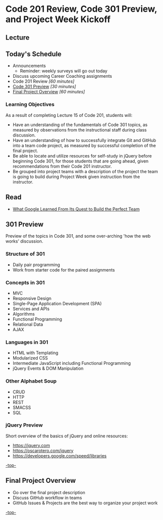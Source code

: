 # Code 201 Review, Code 301 Preview, and Project Week Kickoff

<a id="top"></a>

## Lecture

## Today's Schedule

- Announcements
  - Reminder: weekly surveys will go out today
- Discuss upcoming Career Coaching assignments
- Code 201 Review *[60 minutes]*
- [Code 301 Preview](#301) *[30 minutes]*
- [Final Project Overview](#project) *[60 minutes]*

### Learning Objectives

As a result of completing Lecture 15 of Code 201, students will:

- Have an understanding of the fundamentals of Code 301 topics, as measured by observations from the instructional staff during class discussion.
- Have an understanding of how to successfully integrate Git and GitHub into a team code project, as measured by successful completion of the final project.
- Be able to locate and utilize resources for self-study in jQuery before beginning Code 301, for those students that are going ahead, given recommendations from their Code 201 instructor.
- Be grouped into project teams with a description of the project the team is going to build during Project Week given instruction from the instructor.

<a id="readings"></a>

## Read

- [What Google Learned From Its Quest to Build the Perfect Team](https://www.nytimes.com/2016/02/28/magazine/what-google-learned-from-its-quest-to-build-the-perfect-team.html)

<a id="301"></a>

## 301 Preview

Preview of the topics in Code 301, and some over-arching 'how the web works' discussion.

### Structure of 301

- Daily pair programming
- Work from starter code for the paired assignments

### Concepts in 301

- MVC
- Responsive Design
- Single-Page Application Development (SPA)
- Services and APIs
- Algorithms
- Functional Programming
- Relational Data
- AJAX

### Languages in 301

- HTML with Templating
- Modularized CSS
- Intermediate JavaScript including Functional Programming
- jQuery Events & DOM Manipulation

### Other Alphabet Soup

- CRUD
- HTTP
- REST
- SMACSS
- SQL

### jQuery Preview

Short overview of the basics of jQuery and online resources:

- <https://jquery.com>
- <https://oscarotero.com/jquery>
- <https://developers.google.com/speed/libraries>

[-top-](#top)

<a id="project"></a>

## Final Project Overview

- Go over the final project description
- Discuss GitHub workflow in teams
- GitHub Issues & Projects are the best way to organize your project work

[-top-](#top)

